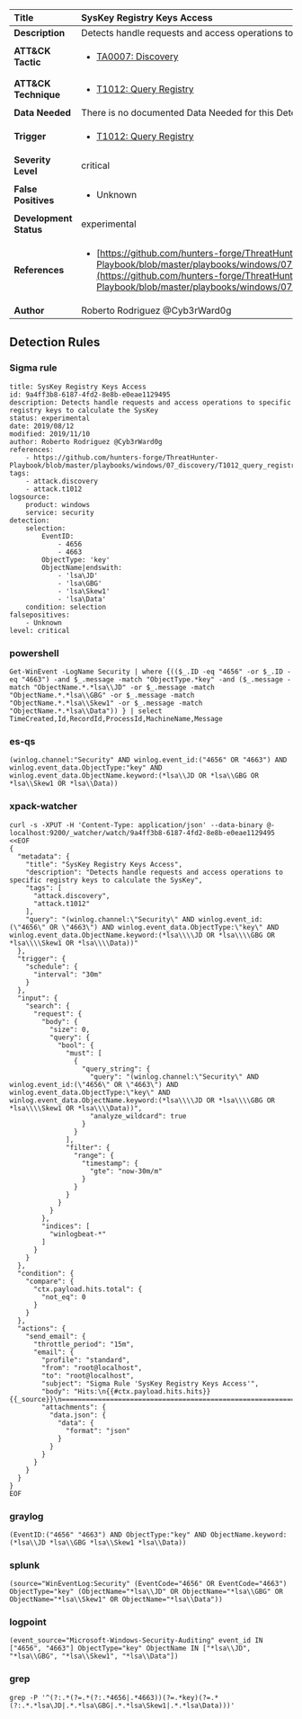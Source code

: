 | Title                    | SysKey Registry Keys Access       |
|:-------------------------|:------------------|
| **Description**          | Detects handle requests and access operations to specific registry keys to calculate the SysKey |
| **ATT&amp;CK Tactic**    |  <ul><li>[TA0007: Discovery](https://attack.mitre.org/tactics/TA0007)</li></ul>  |
| **ATT&amp;CK Technique** | <ul><li>[T1012: Query Registry](https://attack.mitre.org/techniques/T1012)</li></ul>  |
| **Data Needed**          |  There is no documented Data Needed for this Detection Rule yet  |
| **Trigger**              | <ul><li>[T1012: Query Registry](../Triggers/T1012.md)</li></ul>  |
| **Severity Level**       | critical |
| **False Positives**      | <ul><li>Unknown</li></ul>  |
| **Development Status**   | experimental |
| **References**           | <ul><li>[https://github.com/hunters-forge/ThreatHunter-Playbook/blob/master/playbooks/windows/07_discovery/T1012_query_registry/syskey_registry_keys_access.md](https://github.com/hunters-forge/ThreatHunter-Playbook/blob/master/playbooks/windows/07_discovery/T1012_query_registry/syskey_registry_keys_access.md)</li></ul>  |
| **Author**               | Roberto Rodriguez @Cyb3rWard0g |


## Detection Rules

### Sigma rule

```
title: SysKey Registry Keys Access
id: 9a4ff3b8-6187-4fd2-8e8b-e0eae1129495
description: Detects handle requests and access operations to specific registry keys to calculate the SysKey
status: experimental
date: 2019/08/12
modified: 2019/11/10
author: Roberto Rodriguez @Cyb3rWard0g
references:
    - https://github.com/hunters-forge/ThreatHunter-Playbook/blob/master/playbooks/windows/07_discovery/T1012_query_registry/syskey_registry_keys_access.md
tags:
    - attack.discovery
    - attack.t1012
logsource:
    product: windows
    service: security
detection:
    selection:
        EventID:
            - 4656
            - 4663
        ObjectType: 'key'
        ObjectName|endswith:
            - 'lsa\JD'
            - 'lsa\GBG'
            - 'lsa\Skew1'
            - 'lsa\Data'
    condition: selection
falsepositives:
    - Unknown
level: critical
```





### powershell
    
```
Get-WinEvent -LogName Security | where {(($_.ID -eq "4656" -or $_.ID -eq "4663") -and $_.message -match "ObjectType.*key" -and ($_.message -match "ObjectName.*.*lsa\\JD" -or $_.message -match "ObjectName.*.*lsa\\GBG" -or $_.message -match "ObjectName.*.*lsa\\Skew1" -or $_.message -match "ObjectName.*.*lsa\\Data")) } | select TimeCreated,Id,RecordId,ProcessId,MachineName,Message
```


### es-qs
    
```
(winlog.channel:"Security" AND winlog.event_id:("4656" OR "4663") AND winlog.event_data.ObjectType:"key" AND winlog.event_data.ObjectName.keyword:(*lsa\\JD OR *lsa\\GBG OR *lsa\\Skew1 OR *lsa\\Data))
```


### xpack-watcher
    
```
curl -s -XPUT -H 'Content-Type: application/json' --data-binary @- localhost:9200/_watcher/watch/9a4ff3b8-6187-4fd2-8e8b-e0eae1129495 <<EOF
{
  "metadata": {
    "title": "SysKey Registry Keys Access",
    "description": "Detects handle requests and access operations to specific registry keys to calculate the SysKey",
    "tags": [
      "attack.discovery",
      "attack.t1012"
    ],
    "query": "(winlog.channel:\"Security\" AND winlog.event_id:(\"4656\" OR \"4663\") AND winlog.event_data.ObjectType:\"key\" AND winlog.event_data.ObjectName.keyword:(*lsa\\\\JD OR *lsa\\\\GBG OR *lsa\\\\Skew1 OR *lsa\\\\Data))"
  },
  "trigger": {
    "schedule": {
      "interval": "30m"
    }
  },
  "input": {
    "search": {
      "request": {
        "body": {
          "size": 0,
          "query": {
            "bool": {
              "must": [
                {
                  "query_string": {
                    "query": "(winlog.channel:\"Security\" AND winlog.event_id:(\"4656\" OR \"4663\") AND winlog.event_data.ObjectType:\"key\" AND winlog.event_data.ObjectName.keyword:(*lsa\\\\JD OR *lsa\\\\GBG OR *lsa\\\\Skew1 OR *lsa\\\\Data))",
                    "analyze_wildcard": true
                  }
                }
              ],
              "filter": {
                "range": {
                  "timestamp": {
                    "gte": "now-30m/m"
                  }
                }
              }
            }
          }
        },
        "indices": [
          "winlogbeat-*"
        ]
      }
    }
  },
  "condition": {
    "compare": {
      "ctx.payload.hits.total": {
        "not_eq": 0
      }
    }
  },
  "actions": {
    "send_email": {
      "throttle_period": "15m",
      "email": {
        "profile": "standard",
        "from": "root@localhost",
        "to": "root@localhost",
        "subject": "Sigma Rule 'SysKey Registry Keys Access'",
        "body": "Hits:\n{{#ctx.payload.hits.hits}}{{_source}}\n================================================================================\n{{/ctx.payload.hits.hits}}",
        "attachments": {
          "data.json": {
            "data": {
              "format": "json"
            }
          }
        }
      }
    }
  }
}
EOF

```


### graylog
    
```
(EventID:("4656" "4663") AND ObjectType:"key" AND ObjectName.keyword:(*lsa\\JD *lsa\\GBG *lsa\\Skew1 *lsa\\Data))
```


### splunk
    
```
(source="WinEventLog:Security" (EventCode="4656" OR EventCode="4663") ObjectType="key" (ObjectName="*lsa\\JD" OR ObjectName="*lsa\\GBG" OR ObjectName="*lsa\\Skew1" OR ObjectName="*lsa\\Data"))
```


### logpoint
    
```
(event_source="Microsoft-Windows-Security-Auditing" event_id IN ["4656", "4663"] ObjectType="key" ObjectName IN ["*lsa\\JD", "*lsa\\GBG", "*lsa\\Skew1", "*lsa\\Data"])
```


### grep
    
```
grep -P '^(?:.*(?=.*(?:.*4656|.*4663))(?=.*key)(?=.*(?:.*.*lsa\JD|.*.*lsa\GBG|.*.*lsa\Skew1|.*.*lsa\Data)))'
```



